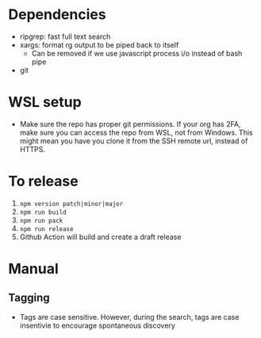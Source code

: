 # Dependencies

- ripgrep: fast full text search
- xargs: format rg output to be piped back to itself
  - Can be removed if we use javascript process i/o instead of bash pipe
- git

# WSL setup

- Make sure the repo has proper git permissions. If your org has 2FA, make sure you can access the repo from WSL, not from Windows. This might mean you have you clone it from the SSH remote url, instead of HTTPS.

# To release

1. `npm version patch|minor|major`
2. `npm run build`
3. `npm run pack`
4. `npm run release`
5. Github Action will build and create a draft release

# Manual

## Tagging

- Tags are case sensitive. However, during the search, tags are case insentivie to encourage spontaneous discovery
